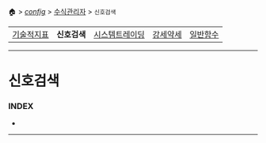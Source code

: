 🏠 > [_config_](../) > [수식관리자](./) > `신호검색`

<table>
  <tr>
    <td><a href="formula01.md">기술적지표</a></td>
    <td><b href="formula02.md">신호검색</b></td>
    <td><a href="formula03.md">시스템트레이딩</a></td>
    <td><a href="formula04.md">강세약세</a></td>
    <td><a href="formula05.md">일반함수</a></td>
  </tr>
</table>

---
# 신호검색

### INDEX
- []()

---

